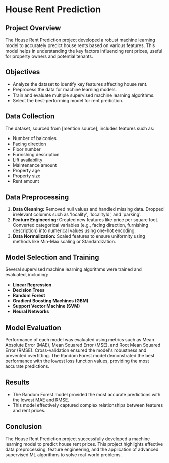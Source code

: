 # House Rent Prediction

## Project Overview
The House Rent Prediction project developed a robust machine learning model to accurately predict house rents based on various features. This model helps in understanding the key factors influencing rent prices, useful for property owners and potential tenants.

## Objectives
- Analyze the dataset to identify key features affecting house rent.
- Preprocess the data for machine learning models.
- Train and evaluate multiple supervised machine learning algorithms.
- Select the best-performing model for rent prediction.

## Data Collection
The dataset, sourced from [mention source], includes features such as:
- Number of balconies
- Facing direction
- Floor number
- Furnishing description
- Lift availability
- Maintenance amount
- Property age
- Property size
- Rent amount

## Data Preprocessing
1. **Data Cleaning:** Removed null values and handled missing data. Dropped irrelevant columns such as 'locality', 'localityId', and 'parking'.
2. **Feature Engineering:** Created new features like price per square foot. Converted categorical variables (e.g., facing direction, furnishing description) into numerical values using one-hot encoding.
3. **Data Normalization:** Scaled features to ensure uniformity using methods like Min-Max scaling or Standardization.

## Model Selection and Training
Several supervised machine learning algorithms were trained and evaluated, including:
- **Linear Regression**
- **Decision Trees**
- **Random Forest**
- **Gradient Boosting Machines (GBM)**
- **Support Vector Machine (SVM)**
- **Neural Networks**

## Model Evaluation
Performance of each model was evaluated using metrics such as Mean Absolute Error (MAE), Mean Squared Error (MSE), and Root Mean Squared Error (RMSE). Cross-validation ensured the model's robustness and prevented overfitting. The Random Forest model demonstrated the best performance with the lowest loss function values, providing the most accurate predictions.

## Results
- The Random Forest model provided the most accurate predictions with the lowest MAE and RMSE.
- This model effectively captured complex relationships between features and rent prices.

## Conclusion
The House Rent Prediction project successfully developed a machine learning model to predict house rent prices. This project highlights effective data preprocessing, feature engineering, and the application of advanced supervised ML algorithms to solve real-world problems.
